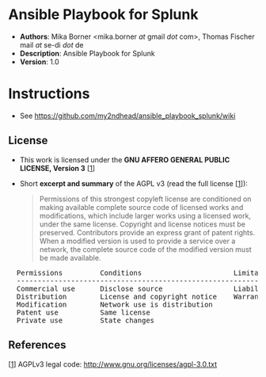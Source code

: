 # Ansible Playbook for Splunk

- **Authors**:	Mika Borner <mika.borner _at_ gmail _dot_ com>, Thomas Fischer mail _at_ se-di _dot_ de
- **Description**:	Ansible Playbook for Splunk
- **Version**: 		1.0


# Instructions

* See https://github.com/my2ndhead/ansible_playbook_splunk/wiki


## License

- This work is licensed under the **GNU AFFERO GENERAL PUBLIC LICENSE, Version 3** [[1]]

- Short **excerpt and summary** of the AGPL v3 (read the full license [[1]]):

  > Permissions of this strongest copyleft license are conditioned on making available complete source code of licensed works and modifications, which include larger works using a licensed work, under the same license. Copyright and license notices must be preserved. Contributors provide an express grant of patent rights. When a modified version is used to provide a service over a network, the complete source code of the modified version must be made available.

<pre>
  Permissions         Conditions                      Limitations
  --------------------------------------------------------------------
  Commercial use      Disclose source                 Liability
  Distribution        License and copyright notice    Warranty
  Modification        Network use is distribution
  Patent use          Same license
  Private use         State changes
</pre>

## References

[[1]] AGPLv3 legal code: http://www.gnu.org/licenses/agpl-3.0.txt

[1]: http://www.gnu.org/licenses/agpl-3.0.txt "AGPLv3 legal code"

